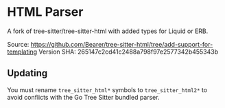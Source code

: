 # HTML Parser

A fork of tree-sitter/tree-sitter-html with added types for Liquid or ERB.

Source: https://github.com/Bearer/tree-sitter-html/tree/add-support-for-templating
Version SHA: 265147c2cd41c2488a798f97e2577342b455343b

## Updating

You must rename `tree_sitter_html*` symbols to `tree_sitter_html2*` to avoid
conflicts with the Go Tree Sitter bundled parser.

